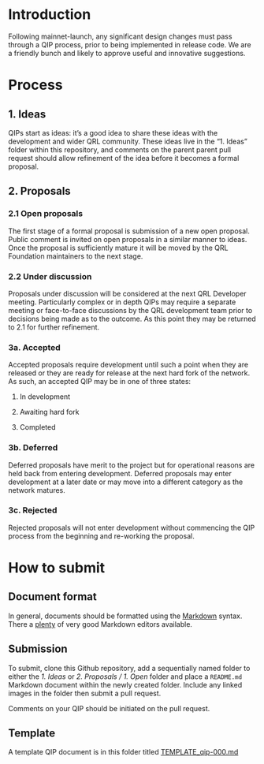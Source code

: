 # Introduction

Following mainnet-launch, any significant design changes must pass through a QIP process, prior to being implemented in release code. We are a friendly bunch and likely to approve useful and innovative suggestions. 

# Process

## 1. Ideas

QIPs start as ideas: it’s a good idea to share these ideas with the development and wider QRL community.  These ideas live in the “1. Ideas” folder within this repository, and comments on the parent parent pull request should allow refinement of the idea before it becomes a formal proposal.

## 2. Proposals

### 2.1 Open proposals

The first stage of a formal proposal is submission of a new open proposal.  Public comment is invited on open proposals in a similar manner to ideas.  Once the proposal is sufficiently mature it will be moved by the QRL Foundation maintainers to the next stage.

### 2.2 Under discussion

Proposals under discussion will be considered at the next QRL Developer meeting.  Particularly complex or in depth QIPs may require a separate meeting or face-to-face discussions by the QRL development team prior to decisions being made as to the outcome.  As this point they may be returned to 2.1 for further refinement.

### 3a. Accepted

Accepted proposals require development until such a point when they are released or they are ready for release at the next hard fork of the network.  As such, an accepted QIP may be in one of three states:

1. In development

2. Awaiting hard fork

3. Completed

### 3b. Deferred

Deferred proposals have merit to the project but for operational reasons are held back from entering development.  Deferred proposals may enter development at a later date or may move into a different category as the network matures.

### 3c. Rejected

Rejected proposals will not enter development without commencing the QIP process from the beginning and re-working the proposal.

# How to submit

## Document format

In general, documents should be formatted using the [Markdown](https://daringfireball.net/projects/markdown/syntax) syntax.  There a [plenty](https://www.ossblog.org/markdown-editors/) of very good Markdown editors available.

## Submission

To submit, clone this Github repository, add a sequentially named folder to either the _1. Ideas_ or _2. Proposals / 1. Open_ folder and place a `README.md` Markdown document within the newly created folder.  Include any linked images in the folder then submit a pull request.

Comments on your QIP should be initiated on the pull request.

## Template

A template QIP document is in this folder titled [TEMPLATE_qip-000.md](./TEMPLATE_qip-000.md)